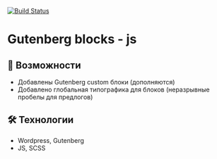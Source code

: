 [![Build Status](https://travis-ci.org/Automattic/_s.svg?branch=master)](https://travis-ci.org/Automattic/_s)

Gutenberg blocks - js
===

## 🚀 Возможности
- Добавлены Gutenberg custom блоки (дополняются)
- Добавлено глобальная типографика для блоков (неразрывные пробелы для предлогов)


## 🛠 Технологии
- Wordpress, Gutenberg
- JS, SCSS